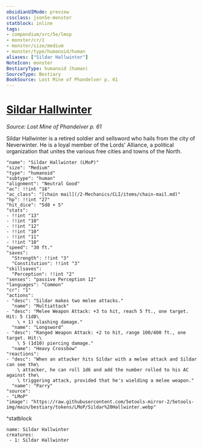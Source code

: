 ```yaml
---
obsidianUIMode: preview
cssclass: json5e-monster
statblock: inline
tags:
- compendium/src/5e/lmop
- monster/cr/1
- monster/size/medium
- monster/type/humanoid/human
aliases: ["Sildar Hallwinter"]
NoteIcon: monster
BestiaryType: humanoid (human)
SourceType: Bestiary
BookSource: Lost Mine of Phandelver p. 61
---
```

# [Sildar Hallwinter](2-Mechanics/CLI/bestiary/npc/sildar-hallwinter-lmop.md)
*Source: Lost Mine of Phandelver p. 61*  

Sildar Hallwinter is a retired soldier and sellsword who hails from the city of Neverwinter. He is a loyal member of the Lords' Alliance, a political organization that unites the various free cities and towns of the North.

```statblock
"name": "Sildar Hallwinter (LMoP)"
"size": "Medium"
"type": "humanoid"
"subtype": "human"
"alignment": "Neutral Good"
"ac": !!int "16"
"ac_class": "[chain mail](/2-Mechanics/CLI/items/chain-mail.md)"
"hp": !!int "27"
"hit_dice": "5d8 + 5"
"stats":
- !!int "13"
- !!int "10"
- !!int "12"
- !!int "10"
- !!int "11"
- !!int "10"
"speed": "30 ft."
"saves":
  "Strength": !!int "3"
  "Constitution": !!int "3"
"skillsaves":
  "Perception": !!int "2"
"senses": "passive Perception 12"
"languages": "Common"
"cr": "1"
"actions":
- "desc": "Sildar makes two melee attacks."
  "name": "Multiattack"
- "desc": "Melee Weapon Attack: +3 to hit, reach 5 ft., one target. Hit: 5 (1d8\
    \ + 1) slashing damage."
  "name": "Longsword"
- "desc": "Ranged Weapon Attack: +2 to hit, range 100/400 ft., one target. Hit:\
    \ 5 (1d10) piercing damage."
  "name": "Heavy Crossbow"
"reactions":
- "desc": "When an attacker hits Sildar with a melee attack and Sildar can see the\
    \ attacker, he can roll 1d6 and add the number rolled to his AC against the\
    \ triggering attack, provided that he's wielding a melee weapon."
  "name": "Parry"
"source":
- "LMoP"
"image": "https://raw.githubusercontent.com/5etools-mirror-2/5etools-img/main/bestiary/tokens/LMoP/Sildar%20Hallwinter.webp"
```
^statblock

```encounter-table
name: Sildar Hallwinter
creatures:
 - 1: Sildar Hallwinter
```